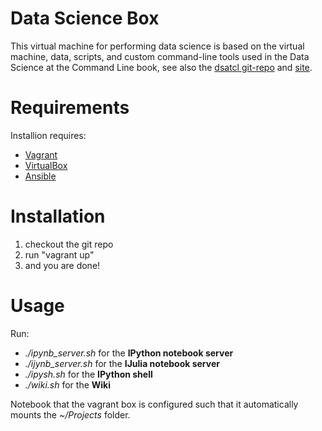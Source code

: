 Data Science Box
================

This virtual machine for performing data science is based on the virtual machine, data, scripts, and custom command-line tools used in the Data Science at the Command Line book, see also the [dsatcl git-repo](https://github.com/jeroenjanssens/data-science-at-the-command-line) and [site](http://datascienceatthecommandline.com).

# Requirements

Installion requires:
* [Vagrant](https://www.vagrantup.com)
* [VirtualBox](https://www.virtualbox.org)
* [Ansible](http://www.ansible.com/home)

# Installation
1. checkout the git repo
2. run "vagrant up"
3. and you are done! 

# Usage

Run:
* *./ipynb_server.sh* for the **IPython notebook server**
* *./ijynb_server.sh* for the **IJulia notebook server**
* *./ipysh.sh* for the **IPython shell**
* *./wiki.sh* for the **Wiki**

Notebook that the vagrant box is configured such that it automatically mounts the *~/Projects* folder. 
